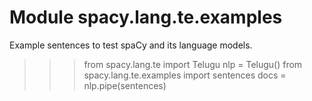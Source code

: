 Module spacy.lang.te.examples
=============================
Example sentences to test spaCy and its language models.

>>> from spacy.lang.te import Telugu
>>> nlp = Telugu()
>>> from spacy.lang.te.examples import sentences
>>> docs = nlp.pipe(sentences)